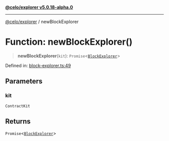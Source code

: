 [**@celo/explorer v5.0.18-alpha.0**](../README.md)

***

[@celo/explorer](../README.md) / newBlockExplorer

# Function: newBlockExplorer()

> **newBlockExplorer**(`kit`): `Promise`\<[`BlockExplorer`](../classes/BlockExplorer.md)\>

Defined in: [block-explorer.ts:49](https://github.com/celo-org/developer-tooling/blob/master/packages/sdk/explorer/src/block-explorer.ts#L49)

## Parameters

### kit

`ContractKit`

## Returns

`Promise`\<[`BlockExplorer`](../classes/BlockExplorer.md)\>
